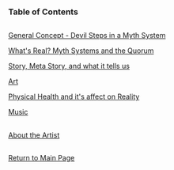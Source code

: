 ### Table of Contents

##

[General Concept - Devil Steps in a Myth System](https://github.com/mycroftwilde/devil-steps-in-a-myth-system/tree/master/ref_guide/concept)

[What's Real? Myth Systems and the Quorum](https://github.com/mycroftwilde/devil-steps-in-a-myth-system/tree/master/ref_guide/mythsystems)

[Story, Meta Story, and what it tells us](https://github.com/mycroftwilde/devil-steps-in-a-myth-system/tree/master/ref_guide/story)

[Art](https://github.com/mycroftwilde/devil-steps-in-a-myth-system/tree/master/ref_guide/art)

[Physical Health and it's affect on Reality](https://github.com/mycroftwilde/devil-steps-in-a-myth-system/tree/master/ref_guide/realityhealth)

[Music](https://github.com/mycroftwilde/devil-steps-in-a-myth-system/tree/master/ref_guide/music)

##

[About the Artist](https://github.com/mycroftwilde/devil-steps-in-a-myth-system/tree/master/artist)

##

[Return to Main Page](https://github.com/mycroftwilde/devil-steps-in-a-myth-system/tree/master)

